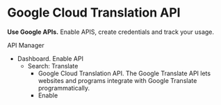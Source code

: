 # Google Cloud Translation API

__Use Google APIs.__ Enable APIS, create credentials and track your usage.

API Manager
- Dashboard. Enable API
  - Search: Translate
    - Google Cloud Translation API. The Google Translate API lets websites and programs integrate with Google Translate programmatically.
    - Enable
